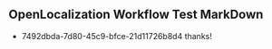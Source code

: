 ## OpenLocalization Workflow Test MarkDown
* 7492dbda-7d80-45c9-bfce-21d11726b8d4 thanks!

<!--HONumber=Aug16_HO1-->


